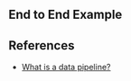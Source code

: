 ## End to End Example


## References

* [What is a data pipeline?](https://docs.databricks.com/en/getting-started/data-pipeline-get-started.html)
